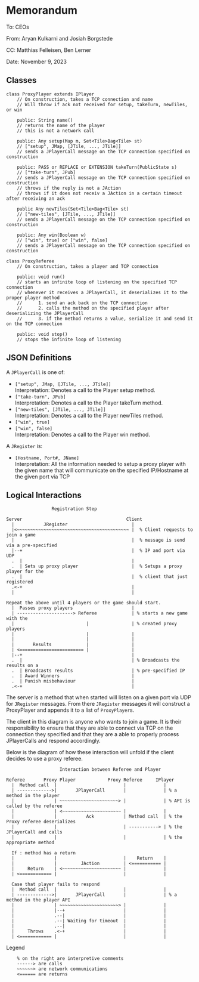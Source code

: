 # Memorandum

To: CEOs

From: Aryan Kulkarni and Josiah Borgstede

CC: Matthias Felleisen, Ben Lerner

Date: November 9, 2023  
## Classes
```
class ProxyPlayer extends IPlayer
    // On construction, takes a TCP connection and name
    // Will throw if ack not received for setup, takeTurn, newTiles, or win

    public: String name()
    // returns the name of the player
    // this is not a network call

    public: Any setup(Map m, Set<Tile>Bag<Tile> st)
    // ["setup", JMap, [JTile, ..., JTile]]
    // sends a JPlayerCall message on the TCP connection specified on construction

    public: PASS or REPLACE or EXTENSION takeTurn(PublicState s)
    // ["take-turn", JPub]
    // sends a JPlayerCall message on the TCP connection specified on construction
    // throws if the reply is not a JAction
    // throws if it does not receiv a JAction in a certain timeout after receiving an ack

    public Any newTiles(Set<Tile>Bag<Tile> st)
    // ["new-tiles", [JTile, ..., JTile]]
    // sends a JPlayerCall message on the TCP connection specified on construction

    public: Any win(Boolean w)
    // ["win", true] or ["win", false]
    // sends a JPlayerCall message on the TCP connection specified on construction
```

```
class ProxyReferee
    // On construction, takes a player and TCP connection

    public: void run()
    // starts an infinite loop of listening on the specified TCP connection
    // whenever it receives a JPlayerCall, it deserializes it to the proper player method
    //      1. send an ack back on the TCP connection
    //      2. calls the method on the specified player after deserializing the JPlayerCall
    //      3. if the method returns a value, serialize it and send it on the TCP connection

    public: void stop()
    // stops the infinite loop of listening
```
## JSON Definitions
A `JPlayerCall` is one of:  
- `["setup", JMap, [JTile, ..., JTile]]`  
Interpretation: Denotes a call to the Player setup method.  
- `["take-turn", JPub]`  
Interpretation: Denotes a call to the Player takeTurn method.  
- `["new-tiles", [JTile, ..., JTile]]`  
Interpretation: Denotes a call to the Player newTiles method.  
- `["win", true]`
- `["win", false]`  
Interpretation: Denotes a call to the Player win method.  

A `JRegister` is:
- `[Hostname, Port#, JName]`  
Interpretation: All the information needed to setup a proxy player with the given
name that will communicate on the specified IP/Hostname at the given port via TCP  

## Logical Interactions
```
                 Registration Step

Server                                       Client
  |           JRegister                        |
  |<~~~~~~~~~~~~~~~~~~~~~~~~~~~~~~~~~~~~~~~~~~ |  % Client requests to join a game
  |                                            |  % message is send via a pre-specified
  |--+                                         |  % IP and port via UDP
  .  |                                         |
  .  | Sets up proxy player                    |  % Setups a proxy player for the
  .  |                                         |  % client that just registered
  .<-+                                         |
  |                                            |

Repeat the above until 4 players or the game should start.
  |  Passes proxy players                      |
  | ---------------------> Referee             | % starts a new game with the
  |                           |                | % created proxy players
  |                           |                |
  |                           |                |
  |       Results             |                |
  | <======================== |                |
  |--+                                         |
  .  |                                         | % Broadcasts the results on a
  .  | Broadcasts results                      | % pre-specified IP
  .  | Award Winners                           |
  .  | Punish misbehaviour                     |
  .<-+                                         |
```
The server is a method that when started will listen on a given port via UDP for
`JRegister` messages. From there `JRegister` messages it will construct a
ProxyPlayer and appends it to a list of `ProxyPlayer`s.  

The client in this diagram is anyone who wants to join a game. It is their
responsibility to ensure that they are able to connect via TCP on the connection
they specified and that they are a able to properly process JPlayerCalls and 
respond accordingly.  

Below is the diagram of how these interaction will unfold if the client decides
to use a proxy referee.
```
                    Interaction between Referee and Player

Referee       Proxy Player            Proxy Referee     IPlayer
  |  Method call  |                         |              |
  | ------------->|       JPlayerCall       |              | % a method in the player
  |               | ~~~~~~~~~~~~~~~~~~~~~~> |              | % API is called by the referee
  |               | <~~~~~~~~~~~~~~~~~~~~~~ |              |
  |               |           Ack           | Method call  | % the Proxy referee deserializes
  |               |                         | -----------> | % the JPlayerCall and calls
  |               |                         |              | % the appropriate method

  If : method has a return
  |               |                         |    Return    |
  |               |         JAction         | <=========== |
  |     Return    | <~~~~~~~~~~~~~~~~~~~~~~ |              |
  | <============ |                         |              |

  Case that player fails to respond
  |  Method call  |                         |              |
  | ------------->|       JPlayerCall       |              | % a method in the player API
  |               | ~~~~~~~~~~~~~~~~~~~~~~> |              |
  |               |--+                      |              |
  |               .--|                      |              |
  |               .--| Waiting for timeout  |              |
  |               .--|                      |              |
  |     Throws    .<-+                      |              |
  | <============ |                         |              |
```

Legend
```
    % on the right are interpretive comments
    ------> are calls
    ~~~~~~> are network communications
    <====== are returns
```

